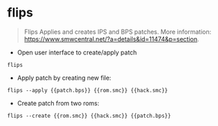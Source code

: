 # flips

> Flips Applies and creates IPS and BPS patches.
> More information: <https://www.smwcentral.net/?a=details&id=11474&p=section>.

- Open user interface to create/apply patch

`flips`

- Apply patch by creating new file:

`flips --apply {{patch.bps}} {{rom.smc}} {{hack.smc}}`

- Create patch from two roms:

`flips --create {{rom.smc}} {{hack.smc}} {{patch.bps}}`
